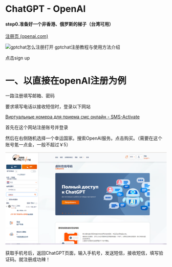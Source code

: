 # ChatGPT - OpenAI


#### step0.准备好一个非香港、俄罗斯的梯子（台湾可用）

[注册页 (openai.com)](https://chat.openai.com/auth/login)

![gptchat怎么注册打开  gptchat注册教程与使用方法介绍](http://upload.mnw.cn/2023/0208/1675840147522.png)

点击sign up



# 一、以直接在openAI注册为例

一路注册填写邮箱、密码



要求填写电话以接收短信时，登录以下网站

[Виртуальные номера для приема смс онлайн - SMS-Activate](https://sms-activate.org/)



首先在这个网站注册账号并登录



然后在右侧随机选择一个幸运国家。搜索OpenAI服务。点击购买。（需要在这个账号氪一点金，一般不超过￥5）

![image-20230211131524061](README.assets/image-20230211131524061.png)



获取手机号后，返回ChatGPT页面，输入手机号，发送短信，接收短信，填写验证码。就注册成功辣！
